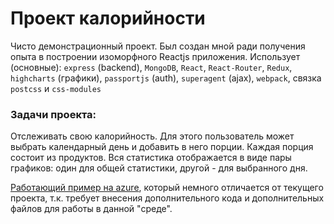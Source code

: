 # Проект калорийности

Чисто демонстрационный проект. Был создан мной ради получения опыта в построении изоморфного Reactjs приложения.
Использует (основные):
`express` (backend), `MongoDB`, `React`, `React-Router`, `Redux`, `highcharts` (графики), `passportjs` (auth), `superagent` (ajax), `webpack`, связка `postcss` и `css-modules`

### Задачи проекта:

Отслеживать свою калорийность.
Для этого пользователь может выбрать календарный день и добавить в него порции. Каждая порция состоит из продуктов.
Вся статистика отображается в виде пары графиков: один для общей статистики, другой - для выбранного дня.

<a href="http://caloricity.azurewebsites.net">Работающий пример на azure</a>, который немного отличается от текущего проекта,
т.к. требует внесения дополнительного кода и дополнительных файлов для работы в данной "среде".
